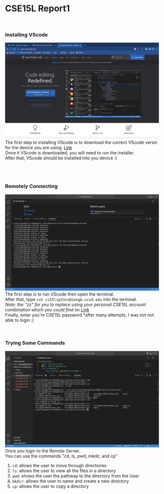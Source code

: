 # CSE15L Report1
&nbsp;
&nbsp;
### Installing VScode
![Image](VScodeDownloadImage.png)
<br />
The first step to installing VScode is to download the correct VScode versin for the device you are using. [Link](https://code.visualstudio.com/download) <br />
Once it VScode is downloaded, you will need to run the installer. <br />
After that, VScode should be installed into you device :) <br />
<br />
<br />
<br />


### Remotely Connecting
![Image](VScodeImage.png)
<br />
The first step is to run VScode then open the terminal. <br />
After that, type `ssh cs15lsp23zz@ieng6.ucsd.edu` into the terminal. <br />
*Note: the "zz" for you to replace using your personal CSE15L account combination which you could find on [Link](https://sdacs.ucsd.edu/~icc/index.php)*
<br />
Finally, enter you're CSE15L password 
*after many attempts, I was not not able to login :( 
<br />
<br />
<br />

### Trying Some Commands
![Image](VScodeTermiinal.png)
<br />
Once you login to the Remote Server. <br />
You can use the commands "cd, ls, pwd, mkdir, and cp"
1. `cd`: allows the user to move through directories
2. `ls`: allows the user to view all the files in a directory
3. `pwd`: shows the user the pathway to the directory from the User
4. `mkdir`: allows the user to name and create a new directory 
5. `cp`: allows the user to copy a directory
<br />

